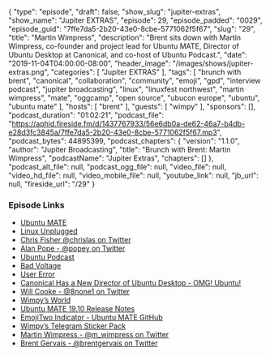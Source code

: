 {
  "type": "episode",
  "draft": false,
  "show_slug": "jupiter-extras",
  "show_name": "Jupiter EXTRAS",
  "episode": 29,
  "episode_padded": "0029",
  "episode_guid": "7ffe7da5-2b20-43e0-8cbe-5771062f5f67",
  "slug": "29",
  "title": "Martin Wimpress",
  "description": "Brent sits down with Martin Wimpress, co-founder and project lead for Ubuntu MATE, Director of Ubuntu Desktop at Canonical, and co-host of Ubuntu Podcast.",
  "date": "2019-11-04T04:00:00-08:00",
  "header_image": "/images/shows/jupiter-extras.png",
  "categories": [
    "Jupiter EXTRAS"
  ],
  "tags": [
    "brunch with brent",
    "canonical",
    "collaboration",
    "community",
    "emoji",
    "gpd",
    "interview podcast",
    "jupiter broadcasting",
    "linux",
    "linuxfest northwest",
    "martin wimpress",
    "mate",
    "oggcamp",
    "open source",
    "ubucon europe",
    "ubuntu",
    "ubuntu mate"
  ],
  "hosts": [
    "brent"
  ],
  "guests": [
    "wimpy"
  ],
  "sponsors": [],
  "podcast_duration": "01:02:21",
  "podcast_file": "https://aphid.fireside.fm/d/1437767933/56e6db0a-de62-46a7-b4db-e28d3fc3845a/7ffe7da5-2b20-43e0-8cbe-5771062f5f67.mp3",
  "podcast_bytes": 44895399,
  "podcast_chapters": {
    "version": "1.1.0",
    "author": "Jupiter Broadcasting",
    "title": "Brunch with Brent: Martin Wimpress",
    "podcastName": "Jupiter Extras",
    "chapters": []
  },
  "podcast_alt_file": null,
  "podcast_ogg_file": null,
  "video_file": null,
  "video_hd_file": null,
  "video_mobile_file": null,
  "youtube_link": null,
  "jb_url": null,
  "fireside_url": "/29"
}


### Episode Links

  * [Ubuntu MATE](https://ubuntu-mate.org/ "Ubuntu MATE")
  * [Linux Unplugged](https://linuxunplugged.com/ "Linux Unplugged")
  * [Chris Fisher @chrislas on Twitter](https://twitter.com/chrislas "Chris Fisher @chrislas on Twitter")
  * [Alan Pope - @popey on Twitter](https://twitter.com/popey "Alan Pope - @popey on Twitter")
  * [Ubuntu Podcast](https://ubuntupodcast.org/ "Ubuntu Podcast")
  * [Bad Voltage](https://www.badvoltage.org/ "Bad Voltage")
  * [User Error](https://error.show/ "User Error")
  * [Canonical Has a New Director of Ubuntu Desktop - OMG! Ubuntu!](https://www.omgubuntu.co.uk/2019/10/canonical-has-a-new-ubuntu-desktop-director "Canonical Has a New Director of Ubuntu Desktop - OMG! Ubuntu!")
  * [Will Cooke - @8none1 on Twitter](https://twitter.com/8none1 "Will Cooke - @8none1 on Twitter")
  * [Wimpy’s World](https://wimpysworld.com/ "Wimpy’s World")
  * [Ubuntu MATE 19.10 Release Notes](https://ubuntu-mate.org/blog/ubuntu-mate-19-10-eoan-ermine-release/ "Ubuntu MATE 19.10 Release Notes")
  * [EmojiTwo Indicator - Ubuntu MATE GitHub](https://github.com/ubuntu-mate/indicator-emojitwo "EmojiTwo Indicator - Ubuntu MATE GitHub")
  * [Wimpy’s Telegram Sticker Pack](https://t.me/addstickers/Wimpress "Wimpy’s Telegram Sticker Pack")
  * [Martin Wimpress - @m_wimpress on Twitter](https://twitter.com/m_wimpress "Martin Wimpress - @m_wimpress on Twitter")
  * [Brent Gervais - @brentgervais on Twitter](https://twitter.com/brentgervais "Brent Gervais - @brentgervais on Twitter")


